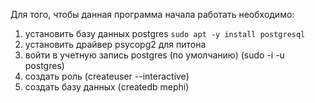 Для того, чтобы данная программа начала работать необходимо:
1) установить базу данных postgres `sudo apt -y install postgresql`
2) установить драйвер psycopg2 для питона
3) войти в учетную запись postgres (по умолчанию) (sudo -i -u postgres)
4) создать роль (createuser --interactive) 
5) создать базу данных (createdb mephi)
